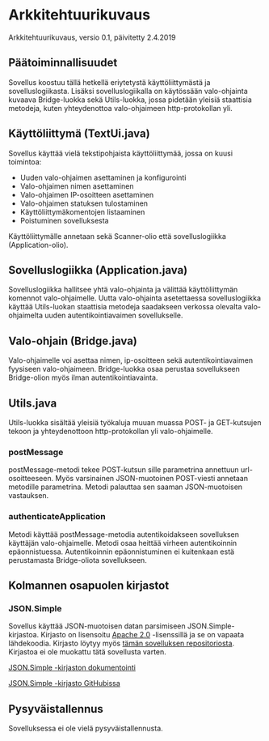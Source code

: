 # Arkkitehtuurikuvaus

Arkkitehtuurikuvaus, versio 0.1, päivitetty 2.4.2019

## Päätoiminnallisuudet

Sovellus koostuu tällä hetkellä eriytetystä käyttöliittymästä ja sovelluslogiikasta. Lisäksi sovelluslogiikalla on 
käytössään valo-ohjainta kuvaava Bridge-luokka sekä Utils-luokka, jossa pidetään yleisiä staattisia metodeja, kuten 
yhteydenottoa valo-ohjaimeen http-protokollan yli.

## Käyttöliittymä (TextUi.java)

Sovellus käyttää vielä tekstipohjaista käyttöliittymää, jossa on kuusi toimintoa:

* Uuden valo-ohjaimen asettaminen ja konfigurointi
* Valo-ohjaimen nimen asettaminen
* Valo-ohjaimen IP-osoitteen asettaminen
* Valo-ohjaimen statuksen tulostaminen
* Käyttöliittymäkomentojen listaaminen
* Poistuminen sovelluksesta

Käyttöliittymälle annetaan sekä Scanner-olio että sovelluslogiikka (Application-olio).

## Sovelluslogiikka (Application.java)

Sovelluslogiikka hallitsee yhtä valo-ohjainta ja välittää käyttöliittymän komennot valo-ohjaimelle. Uutta 
valo-ohjainta asetettaessa sovelluslogiikka käyttää Utils-luokan staattisia metodeja saadakseen verkossa olevalta 
valo-ohjaimelta uuden autentikointiavaimen sovellukselle.

## Valo-ohjain (Bridge.java)

Valo-ohjaimelle voi asettaa nimen, ip-osoitteen sekä autentikointiavaimen fyysiseen valo-ohjaimeen. Bridge-luokka 
osaa perustaa sovellukseen Bridge-olion myös ilman autentikointiavainta. 

## Utils.java

Utils-luokka sisältää yleisiä työkaluja muuan muassa POST- ja GET-kutsujen tekoon ja yhteydenottoon http-protokollan 
yli valo-ohjaimelle.

### postMessage

postMessage-metodi tekee POST-kutsun sille parametrina annettuun url-osoitteeseen. Myös varsinainen 
JSON-muotoinen POST-viesti annetaan metodille parametrina. Metodi palauttaa sen saaman JSON-muotoisen vastauksen.

### authenticateApplication

Metodi käyttää postMessage-metodia autentikoidakseen sovelluksen käyttäjän valo-ohjaimelle. Metodi osaa heittää 
virheen autentikoinnin epäonnistuessa. Autentikoinnin epäonnistuminen ei kuitenkaan estä perustamasta Bridge-oliota 
sovellukseen.

## Kolmannen osapuolen kirjastot

### JSON.Simple

Sovellus käyttää JSON-muotoisen datan parsimiseen JSON.Simple-kirjastoa. Kirjasto on lisensoitu [Apache 
2.0](http://www.apache.org/licenses/LICENSE-2.0) -lisenssillä ja se on vapaata lähdekoodia. Kirjasto löytyy myös 
[tämän sovelluksen 
repositoriosta](https://github.com/topiranta/ot-harjoitustyo/tree/master/light-application/external-libraries/json-simple). 
Kirjastoa ei ole muokattu tätä sovellusta varten.

[JSON.Simple -kirjaston dokumentointi](https://code.google.com/archive/p/json-simple/)

[JSON.Simple -kirjasto GitHubissa](https://github.com/fangyidong/json-simple)

## Pysyväistallennus

Sovelluksessa ei ole vielä pysyväistallennusta.
